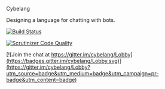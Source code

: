Cybelang

Designing a language for chatting with bots.

[![Build Status](https://travis-ci.org/mem-memov/cybelang.svg?branch=master)](https://travis-ci.org/mem-memov/cybelang)

[![Scrutinizer Code Quality](https://scrutinizer-ci.com/g/mem-memov/cybelang/badges/quality-score.png?b=master)](https://scrutinizer-ci.com/g/mem-memov/cybelang/?branch=master)

[![Join the chat at https://gitter.im/cybelang/Lobby](https://badges.gitter.im/cybelang/Lobby.svg)](https://gitter.im/cybelang/Lobby?utm_source=badge&utm_medium=badge&utm_campaign=pr-badge&utm_content=badge)
